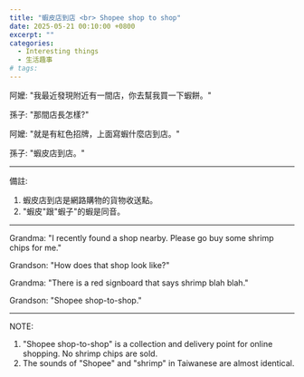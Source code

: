 ```yaml
---
title: "蝦皮店到店 <br> Shopee shop to shop"
date: 2025-05-21 00:10:00 +0800
excerpt: ""
categories:
  - Interesting things
  - 生活趣事
# tags:
---
```


阿嬤: "我最近發現附近有一間店，你去幫我買一下蝦餅。"

孫子: "那間店長怎樣?"

阿嬤: "就是有紅色招牌，上面寫蝦什麼店到店。"

孫子: "蝦皮店到店。"

---

備註: 
1. 蝦皮店到店是網路購物的貨物收送點。
2. "蝦皮"跟"蝦子"的蝦是同音。

---

Grandma: "I recently found a shop nearby. Please go buy some shrimp chips for me."

Grandson: "How does that shop look like?"

Grandma: "There is a red signboard that says shrimp blah blah."

Grandson: "Shopee shop-to-shop."

---

NOTE: 
1. "Shopee shop-to-shop" is a collection and delivery point for online shopping. No shrimp chips are sold.
2. The sounds of "Shopee" and "shrimp" in Taiwanese are almost identical.

<!--
2024年
Wife說出來

FB: 
Twitter:
-->


